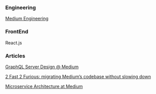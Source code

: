 ### Engineering 

[Medium Engineering](https://medium.engineering/)

### FrontEnd 

React.js 

### Articles 

[GraphQL Server Design @ Medium](https://medium.engineering/graphql-server-design-medium-34862677b4b8)

[2 Fast 2 Furious: migrating Medium’s codebase without slowing down](https://medium.engineering/2-fast-2-furious-migrating-mediums-codebase-without-slowing-down-84b1e33d81f4)

[Microservice Architecture at Medium](https://medium.engineering/microservice-architecture-at-medium-9c33805eb74f)
